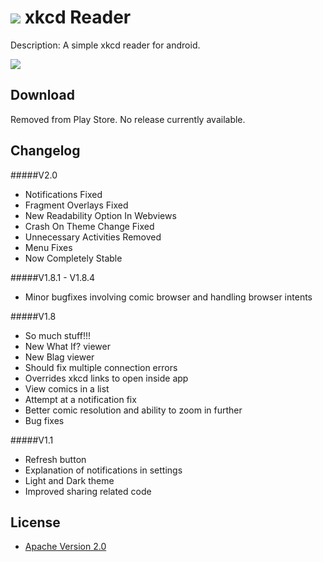 # <img src="https://lh6.ggpht.com/wbtigaxy7NsJHENSK9K55TkIEbEUuNky2GB_VqoUfH9w9ajLnszVwOAadKCyx_Q3Vg"/>     xkcd Reader

Description: A simple xkcd reader for android.

  <img src="http://s13.postimg.org/to0p12ltj/graphic2.png"/>

## Download
Removed from Play Store. No release currently available.

## Changelog
#####V2.0
- Notifications Fixed
- Fragment Overlays Fixed
- New Readability Option In Webviews
- Crash On Theme Change Fixed
- Unnecessary Activities Removed
- Menu Fixes
- Now Completely Stable

#####V1.8.1 - V1.8.4
- Minor bugfixes involving comic browser and handling browser intents

#####V1.8
- So much stuff!!!
- New What If? viewer
- New Blag viewer
- Should fix multiple connection errors
- Overrides xkcd links to open inside app
- View comics in a list
- Attempt at a notification fix
- Better comic resolution and ability to zoom in further
- Bug fixes

#####V1.1
- Refresh button
- Explanation of notifications in settings
- Light and Dark theme
- Improved sharing related code

## License

* [Apache Version 2.0](http://www.apache.org/licenses/LICENSE-2.0.html)
